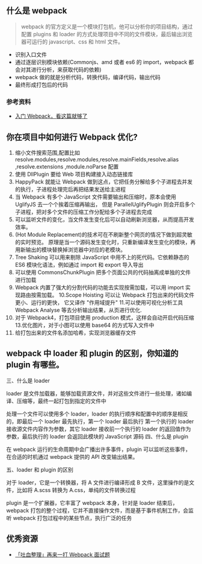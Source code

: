 ## 什么是 webpack

> webpack 的官方定义是一个模块打包机，他可以分析你的项目结构，通过配置 plugins 和 loader 的方式处理项目中不同的文件模块，最后输出浏览器可运行的 javascript、css 和 html 文件。

- 识别入口文件
- 通过逐层识别模块依赖(Commonjs、amd 或者 es6 的 import，webpack 都会对其进行分析，来获取代码的依赖)
- webpack 做的就是分析代码，转换代码，编译代码，输出代码
- 最终形成打包后的代码

### 参考资料

- [入门 Webpack，看这篇就够了](https://www.jianshu.com/p/42e11515c10f)

## 你在项目中如何进行 Webpack 优化?

1. 缩小文件搜索范围,配置比如 resolve.modules,resolve.modules,resolve.mainFields,resolve.alias ,resolve.extensions ,module.noParse 配置
2. 使用 DllPlugin 要给 Web 项目构建接入动态链接库
3. HappyPack 就能让 Webpack 做到这点，它把任务分解给多个子进程去并发的执行，子进程处理完后再把结果发送给主进程
4. 当 Webpack 有多个 JavaScript 文件需要输出和压缩时，原本会使用 UglifyJS 去一个个挨着压缩再输出， 但是 ParallelUglifyPlugin 则会开启多个子进程，把对多个文件的压缩工作分配给多个子进程去完成
5. 可以监听文件的变化，当文件发生变化后可以自动刷新浏览器，从而提高开发效率。
6. (Hot Module Replacement)的技术可在不刷新整个网页的情况下做到超灵敏的实时预览。 原理是当一个源码发生变化时，只重新编译发生变化的模块，再用新输出的模块替换掉浏览器中对应的老模块。
7. Tree Shaking 可以用来剔除 JavaScript 中用不上的死代码。它依赖静态的 ES6 模块化语法，例如通过 import 和 export 导入导出
8. 可以使用 CommonsChunkPlugin 把多个页面公共的代码抽离成单独的文件进行加载
9. Webpack 内置了强大的分割代码的功能去实现按需加载，可以用 import 实现路由按需加载。
   10.Scope Hoisting 可以让 Webpack 打包出来的代码文件更小、运行的更快， 它又译作 "作用域提升" 11.可以使用可视化分析工具 Webpack Analyse 等去分析输出结果，从页进行优化.
10. 对于 Webpack4，打包项目使用 production 模式，这样会自动开启代码压缩 13.优化图片，对于小图可以使用 base64 的方式写入文件中
11. 给打包出来的文件名添加哈希，实现浏览器缓存文件

## webpack 中 loader 和 plugin 的区别，你知道的 plugin 有哪些。

三、什么是 loader

loader 是文件加载器，能够加载资源文件，并对这些文件进行一些处理，诸如编译、压缩等，最终一起打包到指定的文件中

处理一个文件可以使用多个 loader，loader 的执行顺序和配置中的顺序是相反的，即最后一个 loader 最先执行，第一个 loader 最后执行
第一个执行的 loader 接收源文件内容作为参数，其它 loader 接收前一个执行的 loader 的返回值作为参数，最后执行的 loader 会返回此模块的 JavaScript 源码
四、什么是 plugin

在 webpack 运行的生命周期中会广播出许多事件，plugin 可以监听这些事件，在合适的时机通过 webpack 提供的 API 改变输出结果。

五、loader 和 plugin 的区别

对于 loader，它是一个转换器，将 A 文件进行编译形成 B 文件，这里操作的是文件，比如将 A.scss 转换为 A.css，单纯的文件转换过程

plugin 是一个扩展器，它丰富了 webpack 本身，针对是 loader 结束后，webpack 打包的整个过程，它并不直接操作文件，而是基于事件机制工作，会监听 webpack 打包过程中的某些节点，执行广泛的任务

## 优秀资源

- [「吐血整理」再来一打 Webpack 面试题](https://mp.weixin.qq.com/s/UdsP3u_LR64dzffNPCx-2g)
